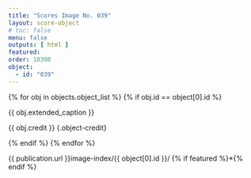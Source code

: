 ```yaml
---
title: "Scores Image No. 039"
layout: score-object
# toc: false
menu: false
outputs: [ html ]
featured: 
order: 10390
object:
  - id: "039"
---
```


{% for obj in objects.object_list %}
{% if obj.id == object[0].id %}

{{ obj.extended_caption }}

{{ obj.credit }} {.object-credit}

{% endif %}
{% endfor %}

<div class="object-credit object-url is-print-only">

{{ publication.url }}image-index/{{ object[0].id }}/ {% if featured %}*{% endif %}

</div>
